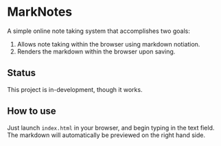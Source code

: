 # MarkNotes

A simple online note taking system that accomplishes two goals:

1. Allows note taking within the browser using markdown notiation.
2. Renders the markdown within the browser upon saving.

## Status

This project is in-development, though it works.

## How to use
Just launch `index.html` in your browser, and begin typing in the text field. The markdown will automatically be previewed on the right hand side.


